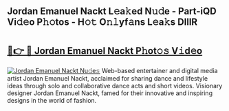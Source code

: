 ## Jordan Emanuel Nackt L𝚎a𝚔ed N𝚞𝚍e - Part-iQD Vi𝚍𝚎o P𝚑𝚘tos - H𝚘𝚝 O𝚗𝚕yf𝚊ns L𝚎a𝚔s DlllR

# <h2><a href="http://kf54uy4.oniu.top/?m=Jordan+Emanuel+Nackt">🔗👉 🔴 Jordan Emanuel Nackt P𝚑ot𝚘𝚜 V𝚒d𝚎o</a></h2>

[![Jordan Emanuel Nackt Nu𝚍e𝚜](https://i.imgur.com/0qMVB7G.gif)](http://kf54uy4.oniu.top/?m=Jordan+Emanuel+Nackt)
Web-based entertainer and digital media artist Jordan Emanuel Nackt, acclaimed for sharing dance and lifestyle ideas through solo and collaborative dance acts and short videos. Visionary designer Jordan Emanuel Nackt, famed for their innovative and inspiring designs in the world of fashion.  
